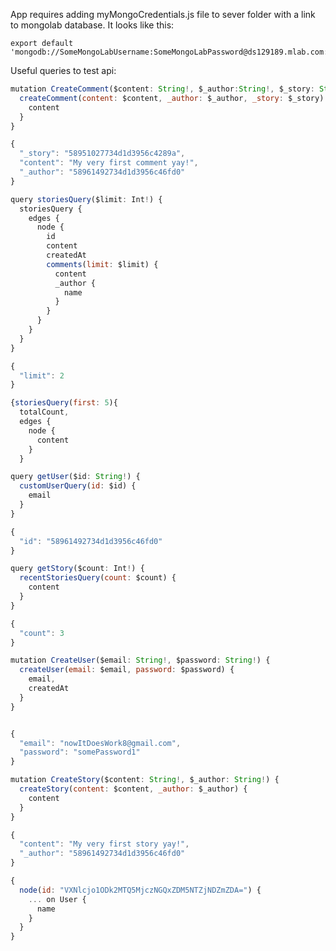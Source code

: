 App requires adding myMongoCredentials.js file to sever folder with a link to mongolab database. It looks like this:

```text
export default 'mongodb://SomeMongoLabUsername:SomeMongoLabPassword@ds129189.mlab.com:29189/stories';  
```

Useful queries to test api: 

```javascript
mutation CreateComment($content: String!, $_author:String!, $_story: String!) {
  createComment(content: $content, _author: $_author, _story: $_story) {
    content
  }
}

{
  "_story": "58951027734d1d3956c4289a",
  "content": "My very first comment yay!",
  "_author": "58961492734d1d3956c46fd0"
}
```

```javascript
query storiesQuery($limit: Int!) {
  storiesQuery {
    edges {
      node {
      	id
        content
        createdAt
        comments(limit: $limit) {
          content
          _author {
            name
          }
        }
      }
    }
  }
}

{
  "limit": 2
}
``` 

```javascript
{storiesQuery(first: 5){
  totalCount,
  edges {
    node {
      content
    }
  }
```

```javascript
query getUser($id: String!) {
  customUserQuery(id: $id) {
    email
  }
}

{
  "id": "58961492734d1d3956c46fd0"
}
```
```javascript
query getStory($count: Int!) {
  recentStoriesQuery(count: $count) {
    content
  }
}

{
  "count": 3
}

```

```javascript
mutation CreateUser($email: String!, $password: String!) {
  createUser(email: $email, password: $password) {
    email,
    createdAt
  }
}


{
  "email": "nowItDoesWork8@gmail.com",
  "password": "somePassword1"
}

```


```javascript
mutation CreateStory($content: String!, $_author: String!) {
  createStory(content: $content, _author: $_author) {
    content
  }
}

{
  "content": "My very first story yay!",
  "_author": "58961492734d1d3956c46fd0"
}
```

```javascript
{
  node(id: "VXNlcjo1ODk2MTQ5MjczNGQxZDM5NTZjNDZmZDA=") {
    ... on User {
      name
    }
  }
}
```
